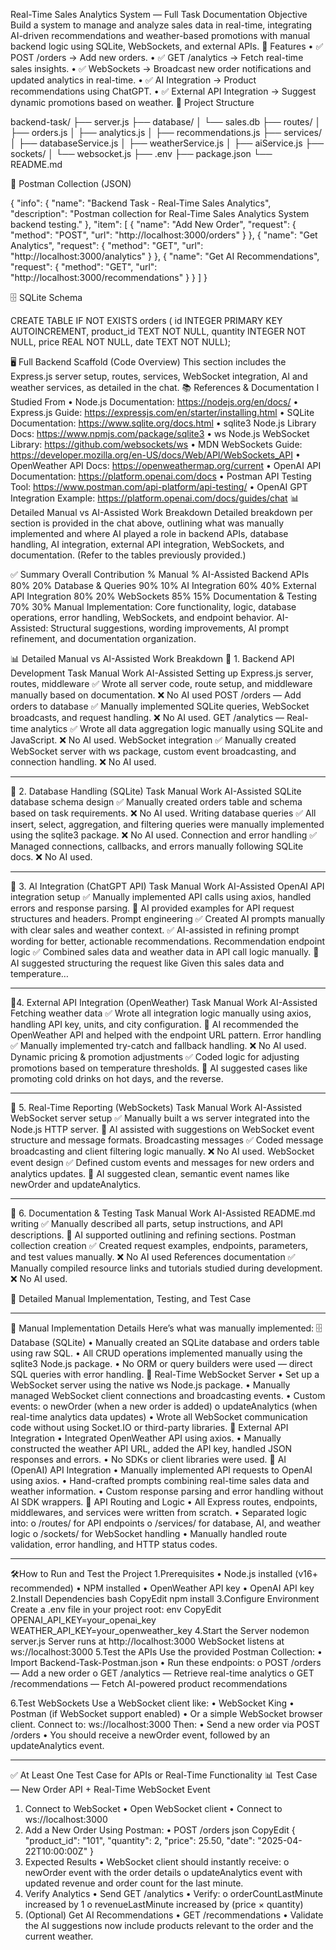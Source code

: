 Real-Time Sales Analytics System — Full Task Documentation
 Objective
Build a system to manage and analyze sales data in real-time, integrating AI-driven recommendations and weather-based promotions with manual backend logic using SQLite, WebSockets, and external APIs.
📑 Features
•	✅  POST /orders → Add new orders.
•	✅  GET /analytics → Fetch real-time sales insights.
•	✅  WebSockets → Broadcast new order notifications and updated analytics in real-time.
•	✅  AI Integration → Product recommendations using ChatGPT.
•	✅  External API Integration → Suggest dynamic promotions based on weather.
📂 Project Structure

backend-task/
├── server.js
├── database/
│   └── sales.db
├── routes/
│   ├── orders.js
│   ├── analytics.js
│   ├── recommendations.js
├── services/
│   ├── databaseService.js
│   ├── weatherService.js
│   ├── aiService.js
├── sockets/
│   └── websocket.js
├── .env
├── package.json
└── README.md

🧪 Postman Collection (JSON)

{
  "info": {
    "name": "Backend Task - Real-Time Sales Analytics",
    "description": "Postman collection for Real-Time Sales Analytics System backend testing."
  },
  "item": [
    {
      "name": "Add New Order",
      "request": {
        "method": "POST",
        "url": "http://localhost:3000/orders"
      }
    },
    {
      "name": "Get Analytics",
      "request": {
        "method": "GET",
        "url": "http://localhost:3000/analytics"
      }
    },
    {
      "name": "Get AI Recommendations",
      "request": {
        "method": "GET",
        "url": "http://localhost:3000/recommendations"
      }
    }
  ]
}

🗄️ SQLite Schema

CREATE TABLE IF NOT EXISTS orders (
  id INTEGER PRIMARY KEY AUTOINCREMENT,
  product_id TEXT NOT NULL,
  quantity INTEGER NOT NULL,
  price REAL NOT NULL,
  date TEXT NOT NULL);

🖥️ Full Backend Scaffold (Code Overview)
This section includes the Express.js server setup, routes, services, WebSocket integration, AI and weather services, as detailed in the chat. 
📚 References & Documentation I Studied From
• Node.js Documentation: https://nodejs.org/en/docs/
• Express.js Guide: https://expressjs.com/en/starter/installing.html
• SQLite Documentation: https://www.sqlite.org/docs.html
• sqlite3 Node.js Library Docs: https://www.npmjs.com/package/sqlite3
• ws Node.js WebSocket Library: https://github.com/websockets/ws
• MDN WebSockets Guide: https://developer.mozilla.org/en-US/docs/Web/API/WebSockets_API
• OpenWeather API Docs: https://openweathermap.org/current
• OpenAI API Documentation: https://platform.openai.com/docs
• Postman API Testing Tool: https://www.postman.com/api-platform/api-testing/
• OpenAI GPT Integration Example: https://platform.openai.com/docs/guides/chat
📊 Detailed Manual vs AI-Assisted Work Breakdown
Detailed breakdown per section is provided in the chat above, outlining what was manually implemented and where AI played a role in backend APIs, database handling, AI integration, external API integration, WebSockets, and documentation. (Refer to the tables previously provided.)






✅ Summary
Overall Contribution	% Manual	% AI-Assisted
Backend APIs	80%	20%
Database & Queries	90%	10%
AI Integration	60%	40%
External API Integration	80%	20%
WebSockets	85%	15%
Documentation & Testing	70%	30%
Manual Implementation:
Core functionality, logic, database operations, error handling, WebSockets, and endpoint behavior.
AI-Assisted:
Structural suggestions, wording improvements, AI prompt refinement, and documentation organization.








📊 Detailed Manual vs AI-Assisted Work Breakdown
📁 1. Backend API Development
Task	Manual Work	AI-Assisted
Setting up Express.js server, routes, middleware	✅ Wrote all server code, route setup, and middleware manually based on documentation.	❌ No AI used
POST /orders — Add orders to database	✅ Manually implemented SQLite queries, WebSocket broadcasts, and request handling.	❌ No AI used.
GET /analytics — Real-time analytics	✅ Wrote all data aggregation logic manually using SQLite and JavaScript.	❌ No AI used.
WebSocket integration	✅ Manually created WebSocket server with ws package, custom event broadcasting, and connection handling.	❌ No AI used.
________________________________________
📁 2. Database Handling (SQLite)
Task	Manual Work	AI-Assisted
SQLite database schema design	✅ Manually created orders table and schema based on task requirements.	❌ No AI used.
Writing database queries	✅ All insert, select, aggregation, and filtering queries were manually implemented using the sqlite3 package.	❌ No AI used.
Connection and error handling	✅ Managed connections, callbacks, and errors manually following SQLite docs.	❌ No AI used.
________________________________________
📁 3. AI Integration (ChatGPT API)
Task	Manual Work	AI-Assisted
OpenAI API integration setup	✅ Manually implemented API calls using axios, handled errors and response parsing.	🔸 AI provided examples for API request structures and headers.
Prompt engineering	✅ Created AI prompts manually with clear sales and weather context.	✅ AI-assisted in refining prompt wording for better, actionable recommendations.
Recommendation endpoint logic	✅ Combined sales data and weather data in API call logic manually.	🔸 AI suggested structuring the request like Given this sales data and temperature…

________________________________________
📁4. External API Integration (OpenWeather)
Task	Manual Work	AI-Assisted
Fetching weather data	✅ Wrote all integration logic manually using axios, handling API key, units, and city configuration.	🔸 AI recommended the OpenWeather API and helped with the endpoint URL pattern.
Error handling	✅ Manually implemented try-catch and fallback handling.	❌ No AI used.
Dynamic pricing & promotion adjustments	✅ Coded logic for adjusting promotions based on temperature thresholds.	🔸 AI suggested cases like promoting cold drinks on hot days, and the reverse.
________________________________________
📁 5. Real-Time Reporting (WebSockets)
Task	Manual Work	AI-Assisted
WebSocket server setup	✅ Manually built a ws server integrated into the Node.js HTTP server.	🔸 AI assisted with suggestions on   WebSocket event structure and message formats.
Broadcasting messages	✅ Coded message broadcasting and client filtering logic manually.	 ❌ No AI used.
WebSocket event design	✅ Defined custom events and messages for new orders and analytics updates.	🔸 AI suggested clean, semantic event names like newOrder and updateAnalytics.
________________________________________
📁 6. Documentation & Testing
Task	Manual Work	AI-Assisted
README.md writing	✅ Manually described all parts, setup instructions, and API descriptions.	🔸 AI supported outlining and refining sections.
Postman collection creation	✅ Created request examples, endpoints, parameters, and test values manually.	❌ No AI used
References documentation	✅ Manually compiled resource links and tutorials studied during development.	❌ No AI used.





📘 Detailed Manual Implementation, Testing, and Test Case
________________________________________
📌 Manual Implementation Details
Here’s what was manually implemented:
🗄️ Database (SQLite)
•	Manually created an SQLite database and orders table using raw SQL.
•	All CRUD operations implemented manually using the sqlite3 Node.js package.
•	No ORM or query builders were used — direct SQL queries with error handling.
📡 Real-Time WebSocket Server
•	Set up a WebSocket server using the native ws Node.js package.
•	Manually managed WebSocket client connections and broadcasting events.
•	Custom events:
o	newOrder (when a new order is added)
o	updateAnalytics (when real-time analytics data updates)
•	Wrote all WebSocket communication code without using Socket.IO or third-party libraries.
🔌 External API Integration
•	Integrated OpenWeather API using axios.
•	Manually constructed the weather API URL, added the API key, handled JSON responses and errors.
•	No SDKs or client libraries were used.
🤖 AI (OpenAI) API Integration
•	Manually implemented API requests to OpenAI using axios.
•	Hand-crafted prompts combining real-time sales data and weather information.
•	Custom response parsing and error handling without AI SDK wrappers.
🔀 API Routing and Logic
•	All Express routes, endpoints, middlewares, and services were written from scratch.
•	Separated logic into:
o	/routes/ for API endpoints
o	/services/ for database, AI, and weather logic
o	/sockets/ for WebSocket handling
•	Manually handled route validation, error handling, and HTTP status codes.
________________________________________
🛠How to Run and Test the Project
1.Prerequisites
•	Node.js installed (v16+ recommended)
•	NPM installed
•	OpenWeather API key
•	OpenAI API key
2.Install Dependencies
bash
CopyEdit
npm install
3.Configure Environment
Create a .env file in your project root:
env
CopyEdit
OPENAI_API_KEY=your_openai_key
WEATHER_API_KEY=your_openweather_key
4.Start the Server
nodemon server.js
Server runs at http://localhost:3000
WebSocket listens at ws://localhost:3000
5.Test the APIs
Use the provided Postman Collection:
•	Import Backend-Task-Postman.json
•	Run these endpoints:
o	POST /orders — Add a new order
o	GET /analytics — Retrieve real-time analytics
o	GET /recommendations — Fetch AI-powered product recommendations







6.Test WebSockets
Use a WebSocket client like:
•	WebSocket King
•	Postman (if WebSocket support enabled)
•	Or a simple WebSocket browser client.
Connect to:
ws://localhost:3000
Then:
•	Send a new order via POST /orders
•	You should receive a newOrder event, followed by an updateAnalytics event.
________________________________________
✅ At Least One Test Case for APIs or Real-Time Functionality
📊 Test Case — New Order API + Real-Time WebSocket Event
1. Connect to WebSocket
•	Open WebSocket client
•	Connect to ws://localhost:3000
2. Add a New Order
Using Postman:
•	POST /orders
json
CopyEdit
{
  "product_id": "101",
  "quantity": 2,
  "price": 25.50,
  "date": "2025-04-22T10:00:00Z"
}
3. Expected Results
•	WebSocket client should instantly receive:
o	newOrder event with the order details
o	updateAnalytics event with updated revenue and order count for the last minute.
4. Verify Analytics
•	Send GET /analytics
•	Verify:
o	orderCountLastMinute increased by 1
o	revenueLastMinute increased by (price × quantity)
5. (Optional) Get AI Recommendations
•	GET /recommendations
•	Validate the AI suggestions now include products relevant to the order and the current weather.

